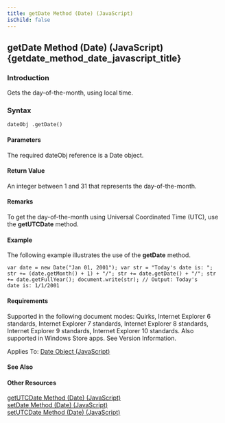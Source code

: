 ```yaml
---
title: getDate Method (Date) (JavaScript)
isChild: false
---
```


## getDate Method (Date) (JavaScript) {getdate_method_date_javascript_title}

### Introduction 

 Gets the day-of-the-month, using local time.

### Syntax 

```
dateObj .getDate()
```

#### Parameters 

<div id="parametersSection" class="section" name="collapseableSection" style="">
  <p xmlns:util="util">
    The required <span class="parameter" sdata="paramReference">dateObj</span> reference is a <span sdata="langKeyword" value="Date"><span class="keyword">Date</span></span> object.
  </p>
</div>

#### Return Value 

<div id="returnValueSection" class="section" name="collapseableSection" style="">
  <p xmlns:util="util">
    An integer between 1 and 31 that represents the day-of-the-month.
  </p>
</div>

#### Remarks 

<div id="languageReferenceRemarksSection" class="section" name="collapseableSection" style="">
  <p xmlns:util="util">
    To get the day-of-the-month using Universal Coordinated Time (UTC), use the <b>getUTCDate</b> method.
  </p>
</div>

#### Example 

<p xmlns:util="util">
  The following example illustrates the use of the <b>getDate</b> method.
</p>

```
var date = new Date("Jan 01, 2001"); var str = "Today's date is: "; str += (date.getMonth() + 1) + "/"; str += date.getDate() + "/"; str += date.getFullYear(); document.write(str); // Output: Today's
date is: 1/1/2001
```

#### Requirements 

<div id="requirementsTitleSection" class="section" name="collapseableSection" style="">
  <p xmlns:util="util"></p>
  <p>
    Supported in the following document modes: Quirks, Internet Explorer 6 standards, Internet Explorer 7 standards, Internet Explorer 8 standards, Internet Explorer 9 standards, Internet Explorer 10
    standards. Also supported in Windows Store apps. See Version Information.
  </p>
  <p xmlns:util="util">
    <span class="label">Applies To</span>: <span sdata="link"><a href="ce2202bb-7ec9-4f5a-bf48-3a04feff283e.htm">Date Object (JavaScript)</a></span>
  </p>
</div>

#### See Also 

<div id="seeAlsoSection" class="section" name="collapseableSection" style="">
  <h4 class="subHeading">
    Other Resources
  </h4>
  <div class="seeAlsoStyle">
    <span sdata="link" xmlns:util="util"><a href="9e4c763f-c94c-44c9-9684-cb632d75b62e.htm">getUTCDate Method (Date) (JavaScript)</a></span>
  </div>
  <div class="seeAlsoStyle">
    <span sdata="link" xmlns:util="util"><a href="a84b9b01-a6d0-489f-8a13-e7af9e9630b2.htm">setDate Method (Date) (JavaScript)</a></span>
  </div>
  <div class="seeAlsoStyle">
    <span sdata="link" xmlns:util="util"><a href="e6c3b876-70fe-4103-b197-6c84c078ce10.htm">setUTCDate Method (Date) (JavaScript)</a></span>
  </div>
</div>

